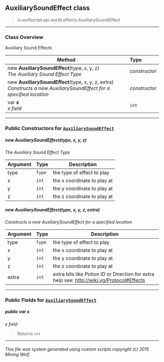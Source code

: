 ## AuxiliarySoundEffect __class__

>io.wolfscript.api.world.effects.AuxiliarySoundEffect

---

### Class Overview

Auxiliary Sound Effects

Method | Type   
--- | :--- 
new __AuxiliarySoundEffect__(type, x, y, z) <br> _The Auxiliary Sound Effect Type_ | _constructor_
new __AuxiliarySoundEffect__(type, x, y, z, extra) <br> _Constructs a new AuxiliarySoundEffect for a specified location_ | _constructor_
 var __x__ <br> _x field_ | `int`



---

### Public Constructors for [`AuxiliarySoundEffect`](AuxiliarySoundEffect.md)

##### <a id='auxiliarysoundeffect'></a>new __AuxiliarySoundEffect__(type, x, y, z) 

_The Auxiliary Sound Effect Type_

Argument | Type | Description  
--- | --- | --- 
type | `Type` | the type of effect to play
x | `int` | the x coordinate to play at
y | `int` | the y coordinate to play at
z | `int` | the z coordinate to play at

##### <a id='auxiliarysoundeffect'></a>new __AuxiliarySoundEffect__(type, x, y, z, extra) 

_Constructs a new AuxiliarySoundEffect for a specified location_

Argument | Type | Description  
--- | --- | --- 
type | `Type` | the type of effect to play
x | `int` | the x coordinate to play at
y | `int` | the y coordinate to play at
z | `int` | the z coordinate to play at
extra | `int` | extra bits like Potion ID or Direction for extra help see: http://wiki.vg/Protocol#Effects

---

### Public Fields for [`AuxiliarySoundEffect`](AuxiliarySoundEffect.md)

##### <a id='x'></a>public  var __x__

_x field_

>Returns
>  `int`

---


###### This file was system generated using custom scripts copyright (c) 2015 Mining Wolf.
	


